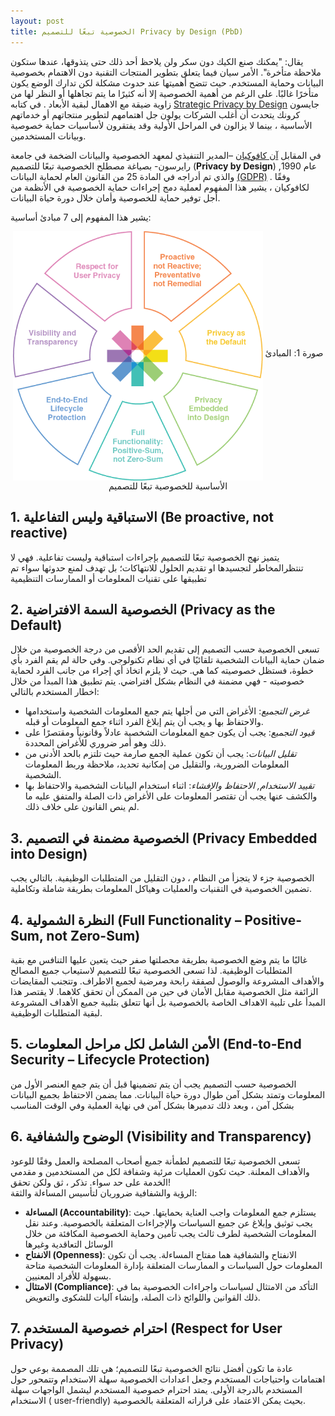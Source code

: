```yaml
---  
layout: post
title: الخصوصية تبعًا للتصميم Privacy by Design (PbD) 
---  
```


يقال: "يمكنك صنع الكيك دون سكر ولن يلاحظ أحد ذلك حتى يتذوقها، عندها ستكون ملاحظة متأخرة". الأمر سيان فيما يتعلق بتطوير المنتجات التقنية دون الاهتمام بخصوصية البيانات وحماية المستخدم. حيث تتضح أهميتها عند حدوث مشكلة لكن تدارك الوضع يكون متأخرًا غالبًا. على الرغم من أهمية الخصوصية إلا أنه كثيرًا ما يتم تجاهلها أو النظر لها من زاوية ضيقة مع الاهمال لبقية الأبعاد . في كتابه [Strategic Privacy by Design](https://books.google.com.sa/books/about/Strategic_Privacy_by_Design.html?id=TPH5uwEACAAJ&redir_esc=y) جايسون كرونك يتحدث أن أغلب  الشركات يولون جل اهتمامهم لتطوير منتجاتهم أو خدماتهم الأساسية ، بينما لا يزالون في المراحل الأولية وقد يفتقرون لأساسيات حماية خصوصية وبيانات المستخدمين.

في المقابل  [آن كافوكيان](https://en.wikipedia.org/wiki/Ann_Cavoukian) –المدير التنفيذي لمعهد الخصوصية والبيانات الضخمة في جامعة رايرسون- بصياغة مصطلح الخصوصية تبعًا للتصميم (**Privacy by Design**) عام 1990, والذي تم أدراجه في المادة 25 من القانون العام لحماية البيانات [(GDPR)](https://gdpr-info.eu/) . وفقًا لكافوكيان ، يشير هذا المفهوم لعملية دمج إجراءات حماية الخصوصية في الأنظمة من أجل توفير حماية للخصوصية وأمان خلال دورة حياة البيانات.


يشير هذا المفهوم إلى 7 مبادئ أساسية:

<center>
<img src="https://github.com/sahar119911/AldhaheriS/blob/gh-pages/images/8-8-2020/CSI_PrivacyByDesign_Diagram-10.png" alt="" width="400" align="middle"/>  
 صورة 1: المبادئ الأساسية للخصوصية تبعًا للتصميم

</center>  



## 1. الاستباقية وليس التفاعلية (Be proactive, not reactive)  
يتميز نهج الخصوصية تبعًا للتصميم بإجراءات استباقية وليست تفاعلية. فهي لا تنتظرالمخاطر لتجسيدها او تقديم الحلول للانتهاكات؛ بل تهدف لمنع حدوثها سواء تم تطبيقها على تقنيات المعلومات أو الممارسات التنظيمية


## 2. الخصوصية السمة الافتراضية (Privacy as the Default)   
 تسعى الخصوصية حسب التصميم إلى تقديم الحد الأقصى من درجة الخصوصية من خلال ضمان حماية البيانات الشخصية تلقائيًا في أي نظام تكنولوجي. وفي حالة لم يقم الفرد بأي خطوة، فستظل خصوصيته كما هي. حيث لا يلزم اتخاذ أي إجراء من جانب الفرد لحماية خصوصيته - فهي مضمنة في النظام بشكل افتراضي. يتم تطبيق هذا المبدأ من خلال اخطار المستخدم بالتالي:  
 - _غرض التجميع_: الأغراض التي من أجلها يتم جمع المعلومات الشخصية واستخدامها والاحتفاظ بها و
يجب أن يتم إبلاغ الفرد اثناء جمع المعلومات أو قبله.  
- _قيود التجميع_: يجب أن يكون جمع المعلومات الشخصية عادلاً وقانونياً ومقتصرًا على ذلك
وهو أمر ضروري للأغراض المحددة.  
- _تقليل البيانات_: يجب أن تكون عملية الجمع صارمة حيث تلتزم بالحد الأدنى من المعلومات الضرورية، والتقليل من إمكانية تحديد، ملاحظة وربط المعلومات الشخصية.  
- _تقييد الاستخدام, الاحتفاظ والإفشاء_: اثناء استخدام البيانات الشخصية والاحتفاظ بها والكشف عنها يجب أن تقتصر المعلومات على الأغراض ذات الصلة والمتفق عليه ما لم ينص القانون على خلاف ذلك. 


## 3. الخصوصية مضمنة في التصميم (Privacy Embedded into Design)  
الخصوصية جزء لا يتجزأ من النظام ، دون التقليل من المتطلبات الوظيفية. بالتالي يجب تضمين الخصوصية في التقنيات والعمليات وهياكل المعلومات بطريقة شاملة وتكاملية.


## 4. النظرة الشمولية (Full Functionality – Positive-Sum, not Zero-Sum)  
غالبًا ما يتم وضع الخصوصية بطريقة محصلتها صفر حيث يتعين عليها التنافس مع بقية المتطلبات الوظيفية. لذا تسعى الخصوصية تبعًا للتصميم لاستيعاب جميع المصالح والأهداف المشروعة والوصول لصفقة رابحة ومرضية لجميع الاطراف. وتتجنب المقايضات الزائفة مثل الخصوصية مقابل الأمان في حين من الممكن أن تحقق كلاهما. لا يقتصر هذا المبدأ على تلبية الاهداف الخاصة بالخصوصية بل أنها تتعلق بتلبية جميع الأهداف المشروعة لبقية المتطلبات الوظيفية. 

## 5. الأمن الشامل لكل مراحل المعلومات (End-to-End Security – Lifecycle Protection) 
الخصوصية حسب التصميم يجب أن يتم تضمينها قبل أن يتم جمع  العنصر الأول من المعلومات وتمتد بشكل آمن طوال دورة حياة البيانات. مما يضمن الاحتفاظ بجميع البيانات بشكل آمن ، وبعد ذلك تدميرها بشكل آمن في نهاية العملية وفي الوقت المناسب

## 6. الوضوح والشفافية (Visibility and Transparency) 
تسعى الخصوصية تبعًا للتصميم لطمأنة جميع أصحاب المصلحة والعمل وفقًا للوعود والأهداف المعلنة. حيث تكون العمليات مرئية وشفافة لكل من المستخدمين و
مقدمي الخدمة على حد سواء. تذكر ، ثق ولكن تحقق!  
الرؤية والشفافية ضروريان لتأسيس المساءلة والثقة:
- **المساءلة (Accountability)**:  يستلزم جمع المعلومات واجب العناية بحمايتها. حيث يجب توثيق وإبلاغ عن جميع السياسات والإجراءات المتعلقة بالخصوصية. وعند نقل المعلومات الشخصية لطرف ثالث يجب تأمين وحماية الخصوصية المكافئة من خلال الوسائل التعاقدية وغيرها  
- **الانفتاح (Openness)**: الانفتاح والشفافية هما مفتاح المساءلة. يجب أن تكون المعلومات حول السياسات  و الممارسات المتعلقة بإدارة المعلومات الشخصية متاحة بسهولة للأفراد المعنيين.  
- **الامتثال (Compliance)**: التأكد من الامتثال لسياسات واجراءات الخصوصية بما في ذلك القوانين واللوائح ذات الصلة، وإنشاء آليات للشكوى والتعويض.



## 7. احترام خصوصية المستخدم (Respect for User Privacy)  

عادة ما تكون أفضل نتائج الخصوصية تبعًا للتصميم؛ هي تلك المصممة بوعي حول اهتمامات واحتياجات المستخدم وجعل اعدادات الخصوصية سهلة الاستخدام وتتمحور حول المستخدم بالدرجة الأولى. يمتد احترام خصوصية المستخدم ليشمل الواجهات سهلة الاستخدام ( user-friendly) بحيث يمكن الاعتماد على قراراته المتعلقة بالخصوصية.



